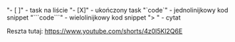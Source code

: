 "- \[ ]" - task na liście
"- \[X]" - ukończony task
"\`code\`" - jednolinijkowy kod snippet
"\`\`\`code\`\`\`" - wielolinijkowy kod snippet
"> " - cytat


Reszta tutaj: https://www.youtube.com/shorts/4z0l5Kl2Q6E